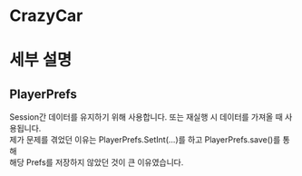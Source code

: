 # CrazyCar

# 세부 설명

## PlayerPrefs
Session간 데이터를 유지하기 위해 사용합니다. 또는 재실행 시 데이터를 가져올 때 사용됩니다.<br>
제가 문제를 겪었던 이유는 PlayerPrefs.SetInt(...)를 하고 PlayerPrefs.save()를 통해 <br>
해당 Prefs를 저장하지 않았던 것이 큰 이유였습니다.<br>
